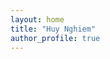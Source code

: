 ```yaml
---
layout: home
title: "Huy Nghiem"
author_profile: true
---
```


<!-- I’m a PhD student at the University of Maryland working at the intersection of **NLP**, **fairness**, and **causal methods**.
My current work studies how large language models justify decisions in **college admissions** and **content moderation**, with a focus on structured rationales, counterfactual evaluation, and bias auditing.

I collaborate across **NLP + HCI + causal inference**, building pipelines for data generation, alignment (DPO/KTO/GRPO), and explanation analysis at scale. -->

<!-- ## Selected Publications -->

<!-- {% include featured_pubs.html %}

## News

<ul class="news-list">
{%- for post in site.posts limit:5 -%}
  <li><strong>{{ post.date | date: "%b %Y" }}</strong> — <a href="{{ post.url | relative_url }}">{{ post.title }}</a></li>
{%- endfor -%}
</ul>

<p><a href="{{ '/year-archive/' | relative_url }}">All updates →</a></p> -->
